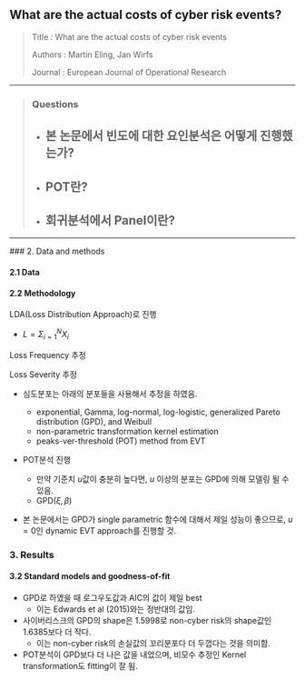 ## What are the actual costs of cyber risk events?

> Title : What are the actual costs of cyber risk events
>
> Authors : Martin Eling, Jan Wirfs
>
> Journal : European Journal of Operational Research

---

> ### Questions
>
> - 본 논문에서 **빈도에 대한 요인분석**은 어떻게 진행했는가?
>   - 
> - POT란?
>   -  
> - 회귀분석에서 Panel이란?
>   - 

<hr>
### 2. Data and methods

#### 2.1 Data



#### 2.2 Methodology

LDA(Loss Distribution Approach)로 진행

- $L = \Sigma_{i=1}^{N}X_i$

Loss Frequency  추정



Loss Severity 추정

- 심도분포는 아래의 분포들을 사용해서 추정을 하였음.
  - exponential, Gamma, log-normal, log-logistic, generalized Pareto distribution (GPD), and Weibull
  - non-parametric transformation kernel estimation
  - peaks-ver-threshold (POT) method from EVT
- POT분석 진행
  - 만약 기준치 $u$값이 충분히 높다면, $u$ 이상의 분포는 GPD에 의해 모델링 될 수 있음.
  - $\text{GPD}(\xi, \beta)$



- 본 논문에서는 GPD가 single parametric 함수에 대해서 제일 성능이 좋으므로, $u=0$인 dynamic EVT approach를 진행할 것.

### 3. Results

#### 3.2 Standard models and goodness-of-fit

- GPD로 하였을 때 로그우도값과 AIC의 값이 제일 best
  - 이는 Edwards et al (2015)와는 정반대의 값임.
- 사이버리스크의 GPD의 shape은 1.5998로 non-cyber risk의 shape값인 1.6385보다 더 작다.
  - 이는 non-cyber risk의 손실값의 꼬리분포다 더 두껍다는 것을 의미함.
- POT분석이 GPD보다 더 나은 값을 내었으며, 비모수 추정인 Kernel transformation도 fitting이 잘 됨.